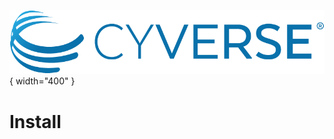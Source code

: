 ![!CyVerse Learning Center](assets/de/logos/cyverse_logo_2022.png "CyVerse Learning Center"){ width="400" }

# Install
